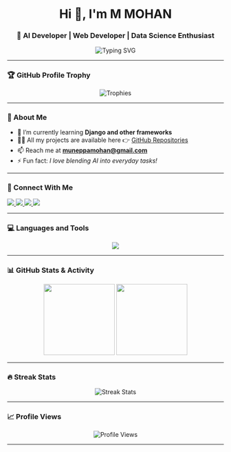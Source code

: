 <!-- Profile Header -->
<h1 align="center">Hi 👋, I'm M MOHAN</h1>
<h3 align="center">🚀 AI Developer | Web Developer | Data Science Enthusiast</h3>
<p align="center">
  <img src="https://readme-typing-svg.herokuapp.com?size=24&duration=4000&color=00F7FF&center=true&vCenter=true&lines=Passionate+about+AI+%26+Web+Development;Always+Learning+New+Technologies;Turning+Ideas+into+Reality" alt="Typing SVG">
</p>

---

### 🏆 GitHub Profile Trophy
<p align="center">
  <img src="https://github-profile-trophy.vercel.app/?username=mohan8877&theme=onedark&row=1&column=6" alt="Trophies" />
</p>

---

### 🌱 About Me
- 🌱 I’m currently learning **Django and other frameworks**
- 👨‍💻 All my projects are available here 👉 [GitHub Repositories](https://github.com/Mohan8877)
- 📫 Reach me at **muneppamohan@gmail.com**
- ⚡ Fun fact: *I love blending AI into everyday tasks!*

---

### 🤝 Connect With Me
<p align="left">
  <a href="https://linkedin.com/in/mohan8877" target="_blank">
    <img src="https://img.shields.io/badge/LinkedIn-%230077B5.svg?&style=for-the-badge&logo=linkedin&logoColor=white" />
  </a>
  <a href="https://instagram.com/broken_______smile_______" target="_blank">
    <img src="https://img.shields.io/badge/Instagram-%23E4405F.svg?&style=for-the-badge&logo=instagram&logoColor=white" />
  </a>
  <a href="https://www.codechef.com/users/m_mohan_8877" target="_blank">
    <img src="https://img.shields.io/badge/CodeChef-%235B4638.svg?&style=for-the-badge&logo=codechef&logoColor=white" />
  </a>
  <a href="https://www.hackerrank.com/muneppamohan" target="_blank">
    <img src="https://img.shields.io/badge/HackerRank-%2300EA64.svg?&style=for-the-badge&logo=hackerrank&logoColor=white" />
  </a>
</p>

---

### 💻 Languages and Tools
<p align="center">
  <img src="https://skillicons.dev/icons?i=html,css,bootstrap,js,java,python,c,mysql,django,git,opencv" />
</p>

---

### 📊 GitHub Stats & Activity
<p align="center">
  <img src="https://github-readme-stats.vercel.app/api?username=mohan8877&show_icons=true&theme=radical" height="165" />
  <img src="https://github-readme-stats.vercel.app/api/top-langs/?username=mohan8877&layout=compact&theme=radical" height="165" />
</p>

---

### 🔥 Streak Stats
<p align="center">
  <img src="https://github-readme-streak-stats.herokuapp.com/?user=mohan8877&theme=radical" alt="Streak Stats" />
</p>

---

### 📈 Profile Views
<p align="center">
  <img src="https://komarev.com/ghpvc/?username=mohan8877&label=Profile%20views&color=0e75b6&style=flat" alt="Profile Views" />
</p>

---
